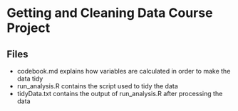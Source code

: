 # Getting and Cleaning Data Course Project

## Files

* codebook.md explains how variables are calculated in order to make the data tidy
* run_analysis.R contains the script used to tidy the data
* tidyData.txt contains the output of run_analysis.R after processing the data
